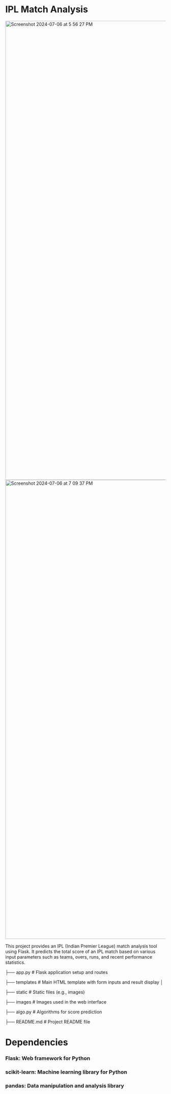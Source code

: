# IPL Match Analysis


<img width="1438" alt="Screenshot 2024-07-06 at 5 56 27 PM" src="https://github.com/itzayush21/IPL_SCORE_WEBSITE/assets/123325069/ae3738ff-9dfb-431d-9b2e-74bd46b4f90a">




<img width="1438" alt="Screenshot 2024-07-06 at 7 09 37 PM" src="https://github.com/itzayush21/IPL_SCORE_WEBSITE/assets/123325069/7eea105c-a09b-4825-95aa-e083ad9cad1d">



This project provides an IPL (Indian Premier League) match analysis tool using Flask. It predicts the total score of an IPL match based on various input parameters such as teams, overs, runs, and recent performance statistics.



├── app.py               # Flask application setup and routes

├── templates            # Main HTML template with form inputs and result display
│        

├── static     # Static files (e.g., images)

   ├── images           # Images used in the web interface

├── algo.py              # Algorithms for score prediction

├── README.md            # Project README file



# Dependencies
### Flask: Web framework for Python
### scikit-learn: Machine learning library for Python
### pandas: Data manipulation and analysis library




